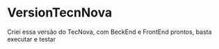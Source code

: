 # VersionTecnNova

Criei essa versão do TecNova, com BeckEnd e FrontEnd prontos, basta executar e testar
